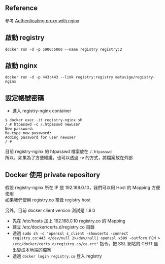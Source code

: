 
## Reference

參考 [Authenticating proxy with nginx](https://docs.docker.com/registry/nginx/)

## 啟動 registry

```
docker run -d -p 5000:5000 --name registry registry:2
```

## 啟動 nginx

```
docker run -d -p 443:443 --link registry:registry metavige/registry-nginx
```

## 設定帳號密碼

- 進入 registry-nginx container

```
$ docker exec -it registry-nginx sh
/ # htpasswd -c /.htpasswd newuser
New password:
Re-type new password:
Adding password for user newuser
/ #
``` 

目前 registry-nginx 的 htpasswd 檔案放在 `/.htpasswd`  
所以，如果為了方便維護，也可以透過 -v 的方式，將檔案放在外部    

## Docker 使用 private repository

假設 registry-nginx 所在 IP 是 192.168.0.10，我們可以用 Host 的 Mapping 
方便使用  
如果我們使用 registry.co 當做 registry host  

另外，目前 docker client version 測試是 1.9.0  

* 先在 /etc/hosts 加上 192.168.0.10 registry.co 的 Mapping
* 建立 /etc/docker/certs.d/registry.co 目錄
* 透過 `sudo sh -c "openssl s_client -showcerts -connect registry.co:443 </dev/null 2>/dev/null| openssl x509 -outform PEM > /etc/docker/certs.d/registry.co/ca.crt"` 指令，把 SSL 網站的 CERT 匯出變成本地端的檔案
* 透過 `docker login registry.co`  登入 registry
 




